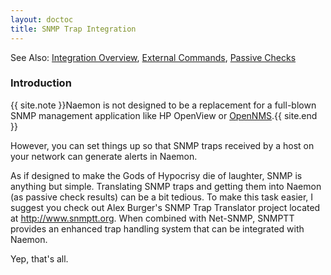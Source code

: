 ```yaml
---
layout: doctoc
title: SNMP Trap Integration
---
```

<span class="glyphicon glyphicon-arrow-right"></span> See Also: <a href="integration.html">Integration Overview</a>, <a href="extcommands.html">External Commands</a>, <a href="passivechecks.html">Passive Checks</a>

### Introduction

{{ site.note }}Naemon is not designed to be a replacement for a full-blown SNMP management application like HP OpenView or <a href="http://www.opennms.org/">OpenNMS</a>.{{ site.end }}

However, you can set things up so that SNMP traps received by a host on your network can generate alerts in Naemon.

As if designed to make the Gods of Hypocrisy die of laughter, SNMP is anything but simple.  Translating SNMP traps and getting them into Naemon (as passive check results) can be a bit tedious.  To make this task easier, I suggest you check out Alex Burger's SNMP Trap Translator project located at <a href="http://www.snmptt.org">http://www.snmptt.org</a>. When combined with Net-SNMP, SNMPTT provides an enhanced trap handling system that can be integrated with Naemon.

Yep, that's all.
